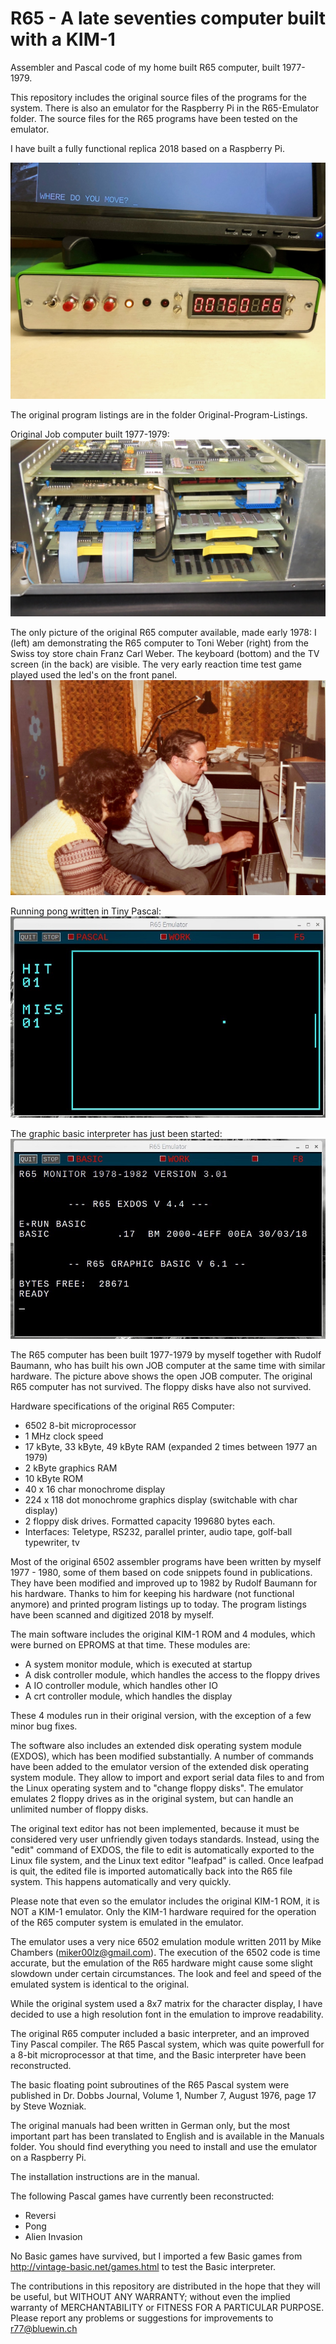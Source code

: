 # R65 - A late seventies computer built with a KIM-1
Assembler and Pascal code of my home built R65 computer, built 1977-1979.

This repository includes the original source files of the programs for
the system. There is also an emulator for the Raspberry Pi in the R65-Emulator
folder. The source files for the R65 programs have been tested on the
emulator.

I have built a fully functional replica 2018 based on a Raspberry Pi.

![Alt text](replica.jpg?raw=true "R65 replica built 2018")

The original program listings are in the folder Original-Program-Listings.

Original Job computer built 1977-1979:
![Alt text](job.jpg?raw=true "job system")

The only picture of the original R65 computer available, made early 1978:
I (left) am demonstrating the R65 computer to Toni Weber (right) from the Swiss toy
store chain Franz Carl Weber. The keyboard (bottom) and the TV screen (in the back)
are visible. The very early reaction time test game played used the led's on the front panel.
 ![Alt text](original.jpg?raw=true "original")

Running pong written in Tiny Pascal:
![Alt text](screen-1.jpg?raw=true "screen-1")

The graphic basic interpreter has just been started:
![Alt text](screen-2.jpg?raw=true "screen-2")

The R65 computer has been built 1977-1979 by myself together with
Rudolf Baumann, who has built his own JOB computer at the same time with similar
hardware. The picture above shows the open JOB computer. The original
R65 computer has not survived. The floppy disks have also not survived.

Hardware specifications of the original R65 Computer:
- 6502 8-bit microprocessor
- 1 MHz clock speed
- 17 kByte, 33 kByte, 49 kByte RAM (expanded 2 times between 1977 an 1979)
- 2 kByte graphics RAM
- 10 kByte ROM
- 40 x 16 char monochrome display
- 224 x 118 dot monochrome graphics display (switchable with char display)
- 2 floppy disk drives. Formatted capacity 199680 bytes each.
- Interfaces: Teletype, RS232, parallel printer, audio tape, golf-ball typewriter, tv

Most of the original 6502 assembler programs have been written by myself
1977 - 1980, some of them based on code snippets found in publications.
They have been modified and improved up to 1982 by Rudolf Baumann
for his hardware. Thanks to him for keeping his hardware (not
functional anymore) and printed program listings up to today. The program
listings have been scanned and digitized 2018 by myself.

The main software includes the original KIM-1 ROM and 4 modules,
which were burned on EPROMS at that time. These modules are:

- A system monitor module, which is executed at startup
- A disk controller module, which handles the access to the floppy drives
- A IO controller module, which handles other IO
- A crt controller module, which handles the display

These 4 modules run in their original version, with the exception of
a few minor bug fixes.

The software also includes an extended disk operating system module (EXDOS),
which has been modified substantially. A number of commands have been added
to the emulator version
of the extended disk operating system module. They allow to import and
export serial data files to and from the Linux operating system and to
"change floppy disks". The emulator emulates 2 floppy drives as in the
original system, but can handle an unlimited number of floppy disks.

The original text editor has not been implemented, because it must be
considered very user unfriendly given todays standards. Instead,
using the "edit" command of EXDOS, the file to edit is automatically
exported to the Linux file system, and the Linux text editor "leafpad"
is called. Once leafpad is quit, the edited file is imported automatically
back into the R65 file system. This happens automatically and very quickly.

Please note that even so the emulator includes the original KIM-1 ROM, it is NOT
a KIM-1 emulator. Only the KIM-1 hardware required for the operation of the
R65 computer system is emulated in the emulator.

The emulator uses a very nice 6502 emulation module written 2011 by
Mike Chambers (miker00lz@gmail.com). The execution of the 6502 code
is time accurate, but the emulation of the R65 hardware might cause
some slight slowdown under certain circumstances. The look and feel and
speed of the emulated system is identical to the original.

While the original system used a 8x7 matrix for the character display, I have
decided to use a high resolution font in the emulation to improve readability.

The original R65 computer included a basic interpreter, and an improved Tiny
Pascal compiler. The R65 Pascal system, which was quite powerfull for
a 8-bit microprocessor at that time, and the Basic interpreter have been reconstructed.

The basic floating point subroutines of the R65 Pascal system were published in Dr. Dobbs
Journal, Volume 1, Number 7, August 1976, page 17 by Steve Wozniak.

The original manuals had been written in German only, but the most important part has
been translated to English and is available in the Manuals folder. You should
find everything you need to install and use the emulator on a Raspberry Pi.

The installation instructions are in the manual.

The following Pascal games have currently been reconstructed:
- Reversi
- Pong
- Alien Invasion

No Basic games have survived, but I imported a few Basic games from
http://vintage-basic.net/games.html to test the Basic interpreter.

The contributions in this repository are distributed in the hope that they will be useful, but WITHOUT ANY WARRANTY; without even the implied warranty of MERCHANTABILITY or FITNESS FOR A PARTICULAR PURPOSE. 
Please report any problems or suggestions for improvements to r77@bluewin.ch
